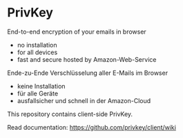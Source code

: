PrivKey
======
End-to-end encryption of your emails in browser
- no installation
- for all devices
- fast and secure hosted by Amazon-Web-Service

Ende-zu-Ende Verschlüsselung aller E-Mails im Browser
- keine Installation
- für alle Geräte
- ausfallsicher und schnell in der Amazon-Cloud


This repository contains client-side PrivKey.

Read documentation: https://github.com/privkey/client/wiki
